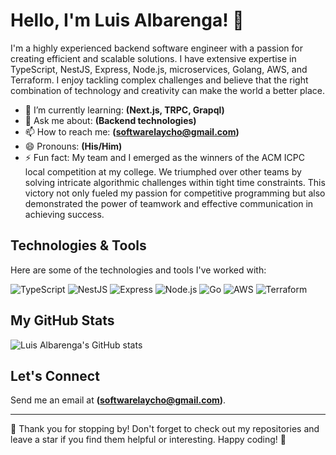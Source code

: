 # Hello, I'm Luis Albarenga! 👋

I'm a highly experienced backend software engineer with a passion for creating efficient and scalable solutions. I have extensive expertise in TypeScript, NestJS, Express, Node.js, microservices, Golang, AWS, and Terraform. I enjoy tackling complex challenges and believe that the right combination of technology and creativity can make the world a better place.

- 🌱 I’m currently learning: **(Next.js, TRPC, Grapql)**
- 💬 Ask me about: **(Backend technologies)**
- 📫 How to reach me: **(softwarelaycho@gmail.com)**
- 😄 Pronouns: **(His/Him)**
- ⚡ Fun fact: My team and I emerged as the winners of the ACM ICPC local competition at my college. We triumphed over other teams by solving intricate algorithmic challenges within tight time constraints. This victory not only fueled my passion for competitive programming but also demonstrated the power of teamwork and effective communication in achieving success.

## Technologies & Tools

Here are some of the technologies and tools I've worked with:

![TypeScript](https://img.shields.io/badge/-TypeScript-3178C6?style=flat&logo=typescript&logoColor=white)
![NestJS](https://img.shields.io/badge/-NestJS-E0234E?style=flat&logo=nestjs&logoColor=white)
![Express](https://img.shields.io/badge/-Express-000000?style=flat&logo=express&logoColor=white)
![Node.js](https://img.shields.io/badge/-Node.js-339933?style=flat&logo=nodedotjs&logoColor=white)
![Go](https://img.shields.io/badge/-Go-00ADD8?style=flat&logo=go&logoColor=white)
![AWS](https://img.shields.io/badge/-AWS-232F3E?style=flat&logo=amazon-aws&logoColor=white)
![Terraform](https://img.shields.io/badge/-Terraform-623CE4?style=flat&logo=terraform&logoColor=white)

## My GitHub Stats

![Luis Albarenga's GitHub stats](https://github-readme-stats.vercel.app/api?username=laychopy&show_icons=true&theme=radical&count_private=true)

## Let's Connect

 Send me an email at **(softwarelaycho@gmail.com)**.

---

🌟 Thank you for stopping by! Don't forget to check out my repositories and leave a star if you find them helpful or interesting. Happy coding! 🚀
